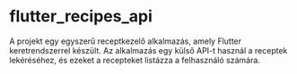 # flutter_recipes_api

A projekt egy egyszerű receptkezelő alkalmazás, amely Flutter keretrendszerrel készült. Az alkalmazás egy külső API-t használ a receptek lekéréséhez, és ezeket a recepteket listázza a felhasználó számára.



